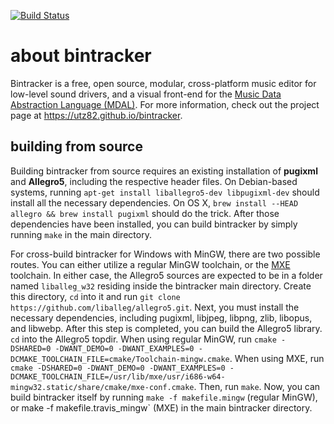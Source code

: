 [![Build Status](https://travis-ci.org/utz82/bintracker.svg?branch=master)](https://travis-ci.org/utz82/bintracker)

# about bintracker

Bintracker is a free, open source, modular, cross-platform music editor for low-level sound drivers, and a visual front-end for the [Music Data Abstraction Language (MDAL)](https://utz82.github.io/MDAL). For more information, check out the project page at https://utz82.github.io/bintracker.


## building from source

Building bintracker from source requires an existing installation of __pugixml__ and __Allegro5__, including the respective header files. On Debian-based systems, running `apt-get install liballegro5-dev libpugixml-dev` should install all the necessary dependencies. On OS X, `brew install --HEAD allegro && brew install pugixml` should do the trick. After those dependencies have been installed, you can build bintracker by simply running `make` in the main directory.

For cross-build bintracker for Windows with MinGW, there are two possible routes. You can either utilize a regular MinGW toolchain, or the [MXE](http://mxe.cc) toolchain. In either case, the Allegro5 sources are expected to be in a folder named `liballeg_w32` residing inside the bintracker main directory. Create this directory, `cd` into it and run `git clone https://github.com/liballeg/allegro5.git`. Next, you must install the necessary dependencies, including pugixml, libjpeg, libpng, zlib, libopus, and libwebp. After this step is completed, you can build the Allegro5 library. `cd` into the Allegro5 topdir. When using regular MinGW, run `cmake -DSHARED=0 -DWANT_DEMO=0 -DWANT_EXAMPLES=0 -DCMAKE_TOOLCHAIN_FILE=cmake/Toolchain-mingw.cmake`. When using MXE, run `cmake -DSHARED=0 -DWANT_DEMO=0 -DWANT_EXAMPLES=0 -DCMAKE_TOOLCHAIN_FILE=/usr/lib/mxe/usr/i686-w64-mingw32.static/share/cmake/mxe-conf.cmake`. Then, run `make`. Now, you can build bintracker itself by running `make -f makefile.mingw` (regular MinGW), or make -f makefile.travis_mingw` (MXE) in the main bintracker directory.